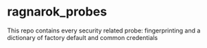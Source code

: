 # ragnarok_probes
This repo contains every security related probe: fingerprinting and a dictionary of factory default and common credentials
